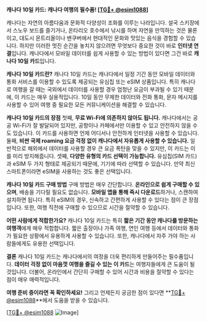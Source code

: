 **캐나다 10일 카드: 캐나다 여행의 필수품! [[TG💪+ @esim1088](https://t.me/s/esim1088)]**

캐나다는 자연의 아름다움과 문화적 다양성이 조화를 이루는 나라입니다. 설국 스키장에서 스노우 보드를 즐기거나, 온타리오 호수에서 낚시를 하며 자연을 만끽하는 것은 물론이고, 대도시 몬트리올이나 밴쿠버에서 현대적인 문화와 맛있는 음식을 경험할 수 있습니다. 하지만 이러한 멋진 순간을 놓치지 않으려면 무엇보다 중요한 것이 바로 **인터넷 연결**입니다. 캐나다에서 모바일 데이터를 쉽게 사용할 수 있는 방법이 있다면 그건 바로 **캐나다 10일 카드**입니다.

**캐나다 10일 카드란?**
캐나다 10일 카드는 캐나다에서 일정 기간 동안 모바일 데이터와 통화 서비스를 이용할 수 있도록 제공되는 유심칩 또는 eSIM 상품입니다. 특히 캐나다로 여행을 갈 때는 국외에서 데이터를 사용할 경우 엄청난 요금이 부과될 수 있기 때문에, 이 카드는 매우 실용적입니다. 10일 동안 무제한 데이터와 전화 통화, 문자 메시지를 사용할 수 있어 여행 중 필요한 모든 커뮤니케이션을 해결할 수 있습니다.

**캐나다 10일 카드의 장점**
첫째, **무료 Wi-Fi에 의존하지 않아도 됩니다.** 캐나다에서는 공공 Wi-Fi가 잘 발달되어 있지만, 공항이나 카페에서만 이용할 수 있고 안전하지 않을 수도 있습니다. 이 카드를 사용하면 언제 어디서나 안전하게 인터넷을 사용할 수 있습니다. 둘째, **비싼 국제 roaming 요금 걱정 없이 캐나다에서 자유롭게 사용할 수 있습니다.** 일반적으로 해외에서 데이터를 사용할 경우 큰 요금 폭탄을 맞을 수 있지만, 이 카드는 이를 미리 방지해줍니다. 셋째, **다양한 유형의 카드 선택이 가능합니다.** 유심칩(SIM 카드)과 eSIM 두 가지 형태로 제공되기 때문에, 기기에 따라 선택할 수 있습니다. 만약 최신 스마트폰이라면 eSIM을 사용하는 것도 좋은 선택입니다.

**캐나다 10일 카드 구매 방법**
구매 방법은 매우 간단합니다. **온라인으로 쉽게 구매할 수 있으며**, 배송을 기다릴 필요도 없습니다. **모바일 앱을 통해 즉시 다운로드**하거나, 스캔하여 설치하면 됩니다. 특히 eSIM의 경우, 신속하고 간편하게 사용할 수 있다는 점이 큰 장점입니다. 또한, 여행 직전에 구매할 수 있으므로 시간을 절약할 수 있습니다.

**어떤 사람에게 적합한가요?**
캐나다 10일 카드는 특히 **짧은 기간 동안 캐나다를 방문하는 여행객**에게 매우 적합합니다. 짧은 출장이나 가족 여행, 연인 여행 등에서 데이터와 통화가 필요한 상황에서 유용하게 사용할 수 있습니다. 또한, 캐나다에서 자주 가야 하는 사람들에게도 유용한 선택입니다.

**결론**
캐나다 10일 카드는 캐나다에서의 여정을 더욱 편리하게 만들어주는 필수품입니다. **데이터 걱정 없이 마음껏 여행을 즐길 수 있는 이 카드**는 여행자들에게 큰 도움이 될 것입니다. 더불어, 온라인에서 간단히 구매할 수 있어 시간과 비용을 절약할 수 있다는 점이 매우 매력적입니다.

**여행 준비 중이라면 꼭 확인하세요!** 그리고 언제든지 궁금한 점이 있다면 **[TG💪+ @esim1088](https://t.me/s/esim1088)**에서 도움을 받을 수 있습니다.

[[TG💪+ @esim1088](https://t.me/s/esim1088) ![Image](https://i.postimg.cc/Y0z9fWf4/image.png)]